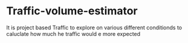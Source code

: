 # Traffic-volume-estimator
It is project based Traffic to explore on various different conditionds to caluclate how much he traffic would e more expected
